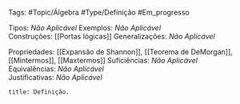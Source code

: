 Tags: #Topic/Álgebra #Type/Definição #Em_progresso

Tipos: _Não Aplicável_ 
Exemplos: _Não Aplicável_  
Construções: [[Portas lógicas]] 
Generalizações: _Não Aplicável_

Propriedades: [[Expansão de Shannon]], [[Teorema de DeMorgan]], [[Mintermos]], [[Maxtermos]]
Suficiências: _Não Aplicável_  
Equivalências: _Não Aplicável_  
Justificativas: _Não Aplicável_

```ad-abstract
title: Definição.
```
